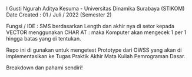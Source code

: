 I Gusti Ngurah Aditya Kesuma - Universitas Dinamika Surabaya (STIKOM)
Date Created : 01 / Juli / 2022 (Semester 2)

Fungsi / IDE : SMS berdasarkan Length dan akhir nya di setor kepada VECTOR
menggunakan CHAR AT : maka Komputer akan mengecek 1 per 1 hingga batas yang di tentukan.

Repo ini di gunakan untuk mengetest Prototype dari OWSS yang akan di implementasikan ke Tugas Praktik Akhir Mata Kuliah Pemrograman Dasar.

Breakdown dan pahami sendiri!
